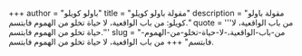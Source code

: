 +++
author = "باولو كويلو"
title = "مقولة باولو كويلو"
description = "مقولة باولو كويلو: من باب الواقعية، لا حياة تخلو من الهموم فابتسم."
quote = '''من باب الواقعية، لا حياة تخلو من الهموم فابتسم.'''
slug = "من-باب-الواقعية،-لا-حياة-تخلو-من-الهموم-فابتسم"
+++
من باب الواقعية، لا حياة تخلو من الهموم فابتسم.
